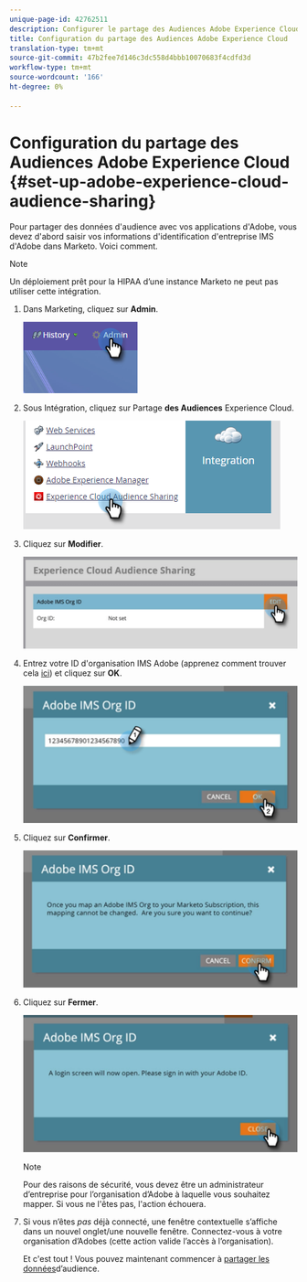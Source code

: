 ```yaml
---
unique-page-id: 42762511
description: Configurer le partage des Audiences Adobe Experience Cloud - Documents marketing - Documentation sur les produits
title: Configuration du partage des Audiences Adobe Experience Cloud
translation-type: tm+mt
source-git-commit: 47b2fee7d146c3dc558d4bbb10070683f4cdfd3d
workflow-type: tm+mt
source-wordcount: '166'
ht-degree: 0%

---
```



# Configuration du partage des Audiences Adobe Experience Cloud {#set-up-adobe-experience-cloud-audience-sharing}

Pour partager des données d&#39;audience avec vos applications d&#39;Adobe, vous devez d&#39;abord saisir vos informations d&#39;identification d&#39;entreprise IMS d&#39;Adobe dans Marketo. Voici comment.

>[!NOTE]
>
>Un déploiement prêt pour la HIPAA d’une instance Marketo ne peut pas utiliser cette intégration.

1. Dans Marketing, cliquez sur **Admin**.

   ![](assets/one-2.png)

1. Sous Intégration, cliquez sur Partage **des Audiences** Experience Cloud.

   ![](assets/two-2.png)

1. Cliquez sur **Modifier**.

   ![](assets/three-2.png)

1. Entrez votre ID d&#39;organisation IMS Adobe (apprenez comment trouver cela [ici](http://docs.adobe.com/content/help/en/control-panel/using/faq.html)) et cliquez sur **OK**.

   ![](assets/four-2.png)

1. Cliquez sur **Confirmer**.

   ![](assets/five-1.png)

1. Cliquez sur **Fermer**.

   ![](assets/six-2.png)

   >[!NOTE]
   >
   >Pour des raisons de sécurité, vous devez être un administrateur d’entreprise pour l’organisation d’Adobe à laquelle vous souhaitez mapper. Si vous ne l&#39;êtes pas, l&#39;action échouera.

1. Si vous n’êtes *pas* déjà connecté, une fenêtre contextuelle s’affiche dans un nouvel onglet/une nouvelle fenêtre. Connectez-vous à votre organisation d’Adobes (cette action valide l’accès à l’organisation).

   Et c&#39;est tout ! Vous pouvez maintenant commencer à [partager les données](http://docs.marketo.com/x/ogI6Ag)d’audience.

